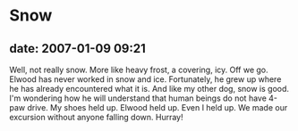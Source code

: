# Snow #

## date: 2007-01-09 09:21 ##

Well, not really snow. More like heavy frost, a covering, icy. Off we
go. Elwood has never worked in snow and ice. Fortunately, he grew up
where he has already encountered what it is. And like my other dog,
snow is good. I'm wondering how he will understand that human beings
do not have 4-paw drive. My shoes held up. Elwood held up. Even I held
up. We made our excursion without anyone falling down. Hurray!
